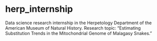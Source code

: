 # herp_internship
Data science research internship in the Herpetology Department of the American Museum of Natural History. Research topic: “Estimating Substitution Trends in the Mitochondrial Genome of Malagasy Snakes.”
